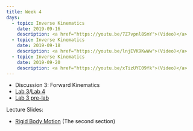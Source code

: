 ```yaml
---
title: Week 4
days:
  - topic: Inverse Kinematics
    date: 2019-09-16
    description: <a href="https://youtu.be/7Z7vpnl8SmY">(Video)</a>
  - topic: Inverse Kinematics
    date: 2019-09-18
    description: <a href="https://youtu.be/lnjEVK9KwWw">(Video)</a>
  - topic: Inverse Kinematics
    date: 2019-09-20
    description: <a href="https://youtu.be/xTizUYC09fk">(Video)</a>
---
```


- Discussion 3: Forward Kinematics
- [Lab 3](../assets/labs/lab3/lab3.zip)/[Lab 4](../assets/labs/lab4/lab4.zip)
- [Lab 3 pre-lab](../assets/labs/lab3/lab3prelab.zip)

Lecture Slides:
- [Rigid Body Motion](../assets/lectures/refs/Kinematics_MLS_Chap3.pdf) (The second section)
